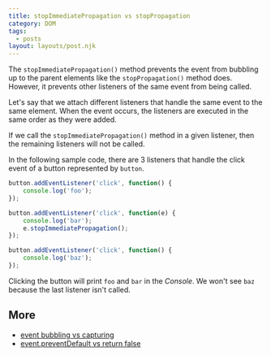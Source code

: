 ```yaml
---
title: stopImmediatePropagation vs stopPropagation
category: DOM
tags:
  - posts
layout: layouts/post.njk
---
```


The `stopImmediatePropagation()` method prevents the event from bubbling up to the parent elements like the `stopPropagation()` method does. 
However, it prevents other listeners of the same event from being called.

Let's say that we attach different listeners that handle the same event to the same element. When the event occurs, 
the listeners are executed in the same order as they were added.

If we call the `stopImmediatePropagation()` method in a given listener, then the remaining listeners will not be called.

In the following sample code, there are 3 listeners that handle the click event of a button represented by `button`.

```js
button.addEventListener('click', function() {
    console.log('foo');
});

button.addEventListener('click', function(e) {
    console.log('bar');
    e.stopImmediatePropagation();
});

button.addEventListener('click', function() {
    console.log('baz');
});
```

Clicking the button will print `foo` and `bar` in the _Console_. We won't see `baz` because the last listener isn't called.

## More

* [event bubbling vs capturing](/event-bubbling-vs-capturing)
* [event.preventDefault vs return false](/event-prevent-default-vs-return-false)